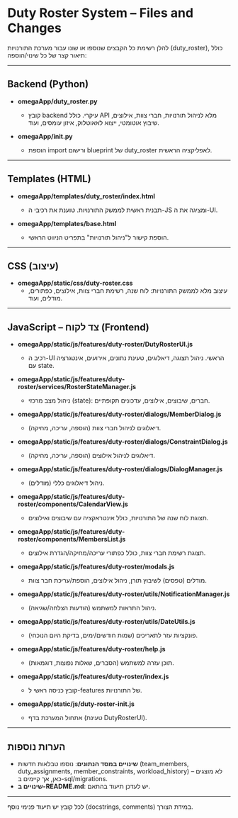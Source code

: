 # Duty Roster System – Files and Changes

להלן רשימת כל הקבצים שנוספו או שונו עבור מערכת התורנויות (duty_roster), כולל תיאור קצר של כל שינוי/הוספה:

---

## Backend (Python)

- **omegaApp/duty_roster.py**
  - קובץ backend עיקרי. כולל API מלא לניהול תורנויות, חברי צוות, אילוצים, שיבוץ אוטומטי, ייצוא לאאוטלוק, איזון עומסים, ועוד.

- **omegaApp/__init__.py**
  - הוספת import ורישום blueprint של duty_roster לאפליקציה הראשית.

---

## Templates (HTML)

- **omegaApp/templates/duty_roster/index.html**
  - תבנית ראשית לממשק התורנויות. טוענת את רכיבי ה-JS ומציגה את ה-UI.

- **omegaApp/templates/base.html**
  - הוספת קישור ל"ניהול תורנויות" בתפריט הניווט הראשי.

---

## CSS (עיצוב)

- **omegaApp/static/css/duty-roster.css**
  - עיצוב מלא לממשק התורנויות: לוח שנה, רשימת חברי צוות, אילוצים, כפתורים, מודלים, ועוד.

---

## JavaScript – צד לקוח (Frontend)

- **omegaApp/static/js/features/duty-roster/DutyRosterUI.js**
  - רכיב ה-UI הראשי. ניהול תצוגה, דיאלוגים, טעינת נתונים, אירועים, אינטגרציה עם state.

- **omegaApp/static/js/features/duty-roster/services/RosterStateManager.js**
  - ניהול מצב מרכזי (state): חברים, שיבוצים, אילוצים, עדכונים תקופתיים.

- **omegaApp/static/js/features/duty-roster/dialogs/MemberDialog.js**
  - דיאלוגים לניהול חברי צוות (הוספה, עריכה, מחיקה).

- **omegaApp/static/js/features/duty-roster/dialogs/ConstraintDialog.js**
  - דיאלוגים לניהול אילוצים (הוספה, עריכה, מחיקה).

- **omegaApp/static/js/features/duty-roster/dialogs/DialogManager.js**
  - ניהול דיאלוגים כללי (מודלים).

- **omegaApp/static/js/features/duty-roster/components/CalendarView.js**
  - תצוגת לוח שנה של התורנויות, כולל אינטראקציה עם שיבוצים ואילוצים.

- **omegaApp/static/js/features/duty-roster/components/MembersList.js**
  - תצוגת רשימת חברי צוות, כולל כפתורי עריכה/מחיקה/הגדרת אילוצים.

- **omegaApp/static/js/features/duty-roster/modals.js**
  - מודלים (טפסים) לשיבוץ תורן, ניהול אילוצים, הוספת/עריכת חבר צוות.

- **omegaApp/static/js/features/duty-roster/utils/NotificationManager.js**
  - ניהול התראות למשתמש (הודעות הצלחה/שגיאה).

- **omegaApp/static/js/features/duty-roster/utils/DateUtils.js**
  - פונקציות עזר לתאריכים (שמות חודשים/ימים, בדיקת היום הנוכחי).

- **omegaApp/static/js/features/duty-roster/help.js**
  - תוכן עזרה למשתמש (הסברים, שאלות נפוצות, דוגמאות).

- **omegaApp/static/js/features/duty-roster/index.js**
  - קובץ כניסה ראשי ל-features של התורנויות.

- **omegaApp/static/js/duty-roster-init.js**
  - אתחול המערכת בדף (טעינת DutyRosterUI).

---

## הערות נוספות

- **שינויים במסד הנתונים**: נוספו טבלאות חדשות (team_members, duty_assignments, member_constraints, workload_history) – לא מוצגים כאן, אך קיימים ב-sql/migrations.
- **שינויים ב-README.md**: יש לעדכן תיעוד בהתאם.

---

לכל קובץ יש תיעוד פנימי נוסף (docstrings, comments) במידת הצורך. 